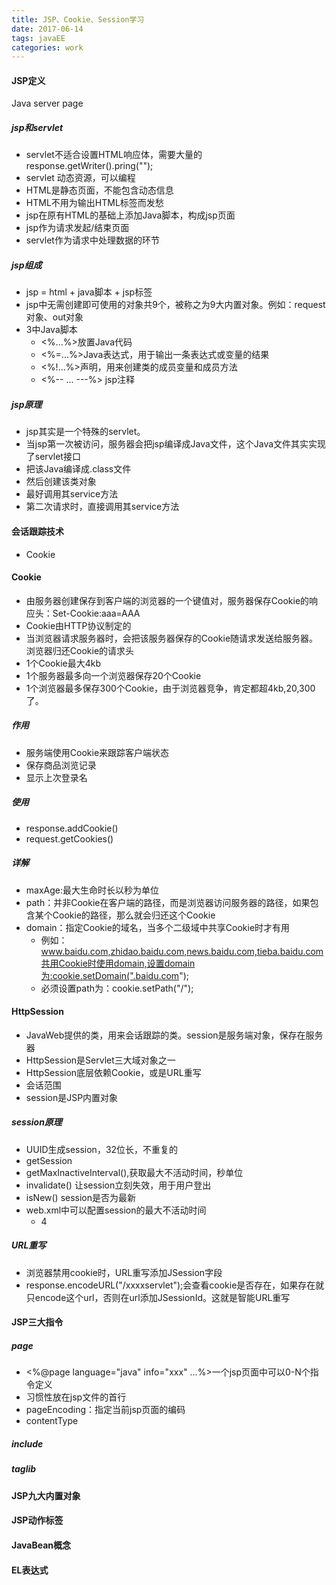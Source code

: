 ```yaml
---
title: JSP、Cookie、Session学习
date: 2017-06-14 
tags: javaEE
categories: work
---
```


#### JSP定义 ####
Java server page
##### jsp和servlet #####

- servlet不适合设置HTML响应体，需要大量的response.getWriter().pring("");
- servlet 动态资源，可以编程
- HTML是静态页面，不能包含动态信息
- HTML不用为输出HTML标签而发愁
- jsp在原有HTML的基础上添加Java脚本，构成jsp页面
- jsp作为请求发起/结束页面
- servlet作为请求中处理数据的环节

##### jsp组成 #####

- jsp = html + java脚本 + jsp标签
- jsp中无需创建即可使用的对象共9个，被称之为9大内置对象。例如：request对象、out对象
- 3中Java脚本
	- <%...%>放置Java代码
	- <%=...%>Java表达式，用于输出一条表达式或变量的结果
	- <%!...%>声明，用来创建类的成员变量和成员方法
	- <%-- ... ---%> jsp注释

##### jsp原理 #####

- jsp其实是一个特殊的servlet。
- 当jsp第一次被访问，服务器会把jsp编译成Java文件，这个Java文件其实实现了servlet接口
- 把该Java编译成.class文件
- 然后创建该类对象
- 最好调用其service方法
- 第二次请求时，直接调用其service方法

#### 会话跟踪技术 ####

- Cookie

#### Cookie ####

- 由服务器创建保存到客户端的浏览器的一个键值对，服务器保存Cookie的响应头：Set-Cookie:aaa=AAA
- Cookie由HTTP协议制定的
- 当浏览器请求服务器时，会把该服务器保存的Cookie随请求发送给服务器。浏览器归还Cookie的请求头
- 1个Cookie最大4kb
- 1个服务器最多向一个浏览器保存20个Cookie
- 1个浏览器最多保存300个Cookie，由于浏览器竞争，肯定都超4kb,20,300了。

##### 作用 #####

- 服务端使用Cookie来跟踪客户端状态
- 保存商品浏览记录
- 显示上次登录名

##### 使用 #####

- response.addCookie()
- request.getCookies()

##### 详解 #####

- maxAge:最大生命时长以秒为单位
- path：并非Cookie在客户端的路径，而是浏览器访问服务器的路径，如果包含某个Cookie的路径，那么就会归还这个Cookie
- domain：指定Cookie的域名，当多个二级域中共享Cookie时才有用
	- 例如：www.baidu.com,zhidao.baidu.com,news.baidu.com,tieba.baidu.com共用Cookie时使用domain,设置domain为:cookie.setDomain(".baidu.com");
	- 必须设置path为：cookie.setPath("/");

#### HttpSession ####

- JavaWeb提供的类，用来会话跟踪的类。session是服务端对象，保存在服务器
- HttpSession是Servlet三大域对象之一
- HttpSession底层依赖Cookie，或是URL重写
- 会话范围
- session是JSP内置对象

##### session原理 #####

- UUID生成session，32位长，不重复的
- getSession
- getMaxInactiveInterval(),获取最大不活动时间，秒单位
- invalidate() 让session立刻失效，用于用户登出
- isNew() session是否为最新
- web.xml中可以配置session的最大不活动时间
	- <session-config><session-timeout>4</session-timeout></session-config>


##### URL重写 #####

- 浏览器禁用cookie时，URL重写添加JSession字段
- response.encodeURL("/xxxxservlet");会查看cookie是否存在，如果存在就只encode这个url，否则在url添加JSessionId。这就是智能URL重写

#### JSP三大指令 ####

##### page #####

- <%@page language="java" info="xxx" ...%>一个jsp页面中可以0-N个指令定义
- 习惯性放在jsp文件的首行
- pageEncoding：指定当前jsp页面的编码
- contentType
##### include #####
##### taglib #####

#### JSP九大内置对象 ####

#### JSP动作标签 ####

#### JavaBean概念 ####

#### EL表达式 ####

 